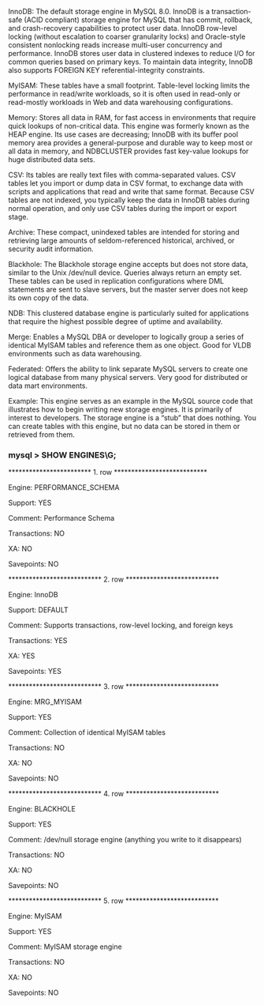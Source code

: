 InnoDB:    The default storage engine in MySQL 8.0. InnoDB is a transaction-safe (ACID compliant) storage engine for MySQL 
           that has commit, rollback, and crash-recovery capabilities to protect user data. InnoDB row-level locking 
           (without escalation to coarser granularity locks) and Oracle-style consistent nonlocking reads increase multi-user 
           concurrency and performance. InnoDB stores user data in clustered indexes to reduce I/O for common queries based on primary keys. 
           To maintain data integrity, InnoDB also supports FOREIGN KEY referential-integrity constraints. 

MyISAM:    These tables have a small footprint. Table-level locking limits the performance in read/write workloads, 
           so it is often used in read-only or read-mostly workloads in Web and data warehousing configurations.

Memory:    Stores all data in RAM, for fast access in environments that require quick lookups of non-critical data. This engine 
           was formerly known as the HEAP engine. Its use cases are decreasing; InnoDB with its buffer pool memory area provides a 
           general-purpose and durable way to keep most or all data in memory, and NDBCLUSTER provides fast key-value lookups for huge distributed data sets.

CSV:       Its tables are really text files with comma-separated values. CSV tables let you import or dump data in CSV format, to exchange 
           data with scripts and applications that read and write that same format. Because CSV tables are not indexed, you typically keep 
           the data in InnoDB tables during normal operation, and only use CSV tables during the import or export stage.

Archive:   These compact, unindexed tables are intended for storing and retrieving large amounts of seldom-referenced historical, archived, 
           or security audit information.

Blackhole: The Blackhole storage engine accepts but does not store data, similar to the Unix /dev/null device. Queries always return an empty 
           set. These tables can be used in replication configurations where DML statements are sent to slave servers, but the master server does not keep its own copy of the data.

NDB:       This clustered database engine is particularly suited for applications that require the highest possible degree 
           of uptime and availability.

Merge:     Enables a MySQL DBA or developer to logically group a series of identical MyISAM tables and reference them as one object. 
           Good for VLDB environments such as data warehousing.

Federated: Offers the ability to link separate MySQL servers to create one logical database from many physical servers. Very good for 
           distributed or data mart environments.

Example:   This engine serves as an example in the MySQL source code that illustrates how to begin writing new storage engines. 
           It is primarily of interest to developers. The storage engine is a “stub” that does nothing. You can create tables with this engine, but no data can be stored in them or retrieved from them.



### mysql > SHOW ENGINES\G;



************************ 1. row ***************************

Engine: PERFORMANCE_SCHEMA

Support: YES

Comment: Performance Schema

Transactions: NO

XA: NO

Savepoints: NO


*************************** 2. row ***************************

  Engine: InnoDB
  
  Support: DEFAULT
  
  Comment: Supports transactions, row-level locking, and foreign keys
  
  Transactions: YES
  
  XA: YES
  
  Savepoints: YES
  
  
  *************************** 3. row ***************************
  
  Engine: MRG_MYISAM
  
  Support: YES
  
  Comment: Collection of identical MyISAM tables
  
  Transactions: NO
  
  XA: NO
  
  Savepoints: NO
  
  *************************** 4. row ***************************
  
  Engine: BLACKHOLE
  
  Support: YES
  
  Comment: /dev/null storage engine (anything you write to it disappears)
  
  Transactions: NO
  
  XA: NO
  
  Savepoints: NO
  
  
  *************************** 5. row ***************************
  
  Engine: MyISAM
  
  Support: YES
  
  Comment: MyISAM storage engine
  
  Transactions: NO
  
  XA: NO
  
  Savepoints: NO

